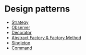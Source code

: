 # Design patterns

<ul>
    <li>
       <a href="https://github.com/simonvar/JavaPatterns/tree/master/src/xyz/tritin/strategy">Strategy</a>
    </li>
    <li>
        <a href="https://github.com/simonvar/JavaPatterns/tree/master/src/xyz/tritin/observer">Observer</a>
    </li>
    <li>
       <a href="https://github.com/simonvar/JavaPatterns/tree/master/src/xyz/tritin/decorator">Decorator</a>
    </li>
    <li>
       <a href="https://github.com/simonvar/JavaPatterns/tree/master/src/xyz/tritin/factory">Abstract Factory & Factory Method</a>
    </li>
    <li>
       <a href="https://github.com/simonvar/JavaPatterns/tree/master/src/xyz/tritin/singleton">Singleton</a>
    </li>
    <li>
       <a href="https://github.com/simonvar/JavaPatterns/tree/master/src/xyz/tritin/command">Command</a>
    </li>
</ul>

